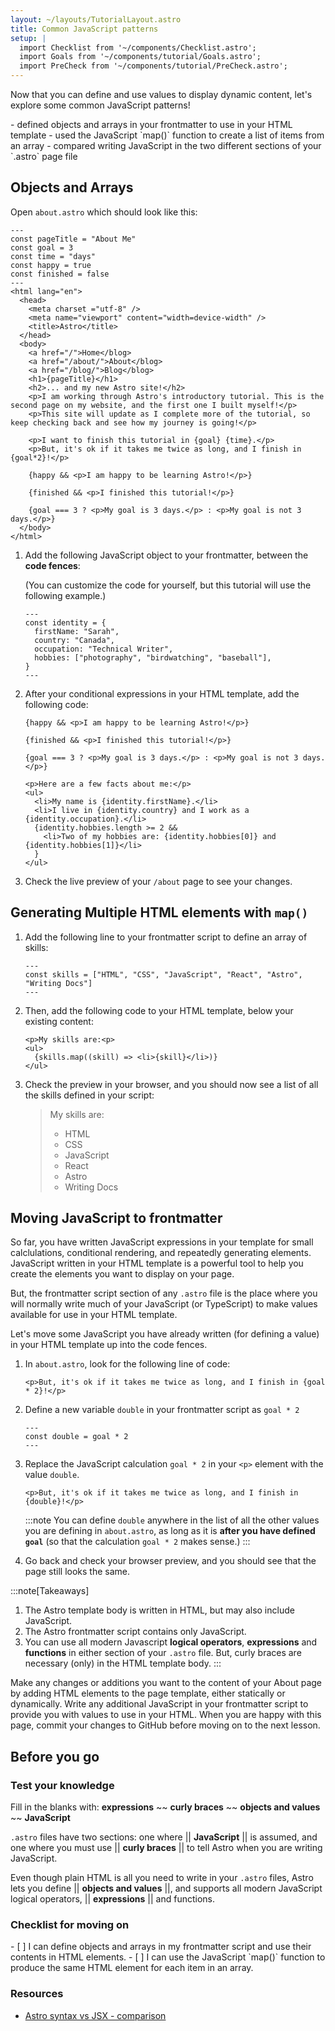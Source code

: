 ```yaml
---
layout: ~/layouts/TutorialLayout.astro
title: Common JavaScript patterns
setup: |
  import Checklist from '~/components/Checklist.astro';
  import Goals from '~/components/tutorial/Goals.astro';
  import PreCheck from '~/components/tutorial/PreCheck.astro';
---
```


Now that you can define and use values to display dynamic content, let's explore some common JavaScript patterns!

<Goals>
  - defined objects and arrays in your frontmatter to use in your HTML template
  - used the JavaScript `map()` function to create a list of items from an array
  - compared writing JavaScript in the two different sections of your `.astro` page file
</Goals>

## Objects and Arrays

Open `about.astro` which should look like this:

```astro title="src/pages/about.astro"
---
const pageTitle = "About Me" 
const goal = 3
const time = "days"
const happy = true
const finished = false
---
<html lang="en">
  <head>
    <meta charset ="utf-8" />
    <meta name="viewport" content="width=device-width" />
    <title>Astro</title>
  </head>
  <body>
    <a href="/">Home</blog>
    <a href="/about/">About</blog>
    <a href="/blog/">Blog</blog>
    <h1>{pageTitle}</h1>
    <h2>... and my new Astro site!</h2>
    <p>I am working through Astro's introductory tutorial. This is the second page on my website, and the first one I built myself!</p>
    <p>This site will update as I complete more of the tutorial, so keep checking back and see how my journey is going!</p>

    <p>I want to finish this tutorial in {goal} {time}.</p> 
    <p>But, it's ok if it takes me twice as long, and I finish in {goal*2}!</p>

    {happy && <p>I am happy to be learning Astro!</p>}

    {finished && <p>I finished this tutorial!</p>}

    {goal === 3 ? <p>My goal is 3 days.</p> : <p>My goal is not 3 days.</p>}
  </body>
</html>
```

1. Add the following JavaScript object to your frontmatter, between the **code fences**:

      (You can customize the code for yourself, but this tutorial will use the following example.)

    ```astro title="src/pages/about.astro" ins={2-7}
    ---
    const identity = {
      firstName: "Sarah",
      country: "Canada",
      occupation: "Technical Writer",
      hobbies: ["photography", "birdwatching", "baseball"],
    }
    ---
    ```

1. After your conditional expressions in your HTML template, add the following code:

    ```astro title="src/pages/about.astro" ins={7-14}
    {happy && <p>I am happy to be learning Astro!</p>}

    {finished && <p>I finished this tutorial!</p>}

    {goal === 3 ? <p>My goal is 3 days.</p> : <p>My goal is not 3 days.</p>}

    <p>Here are a few facts about me:</p>
    <ul>
      <li>My name is {identity.firstName}.</li>
      <li>I live in {identity.country} and I work as a {identity.occupation}.</li>
      {identity.hobbies.length >= 2 && 
        <li>Two of my hobbies are: {identity.hobbies[0]} and {identity.hobbies[1]}</li>
      } 
    </ul>
    ```

1. Check the live preview of your `/about` page to see your changes.


## Generating Multiple HTML elements with `map()`

1. Add the following line to your frontmatter script to define an array of skills:

    ```astro title="src/pages/about.astro"
    ---
    const skills = ["HTML", "CSS", "JavaScript", "React", "Astro", "Writing Docs"]
    ---
    ```

2. Then, add the following code to your HTML template, below your existing content:

    ```astro title="src/pages/about.astro"
    <p>My skills are:<p>
    <ul>
      {skills.map((skill) => <li>{skill}</li>)}
    </ul>
    ```
3. Check the preview in your browser, and you should now see a list of all the skills defined in your script:

    > My skills are:
    > - HTML
    > - CSS
    > - JavaScript
    > - React
    > - Astro
    > - Writing Docs

## Moving JavaScript to frontmatter

So far, you have written JavaScript expressions in your template for small calclulations, conditional rendering, and repeatedly generating elements. JavaScript written in your HTML template is a powerful tool to help you create the elements you want to display on your page. 

But, the frontmatter script section of any `.astro` file is the place where you will normally write much of your JavaScript (or TypeScript) to make values available for use in your HTML template. 

Let's move some JavaScript you have already written (for defining a value) in your HTML template up into the code fences.

1. In `about.astro`, look for the following line of code:

    ```astro title="src/pages/about.astro"
    <p>But, it's ok if it takes me twice as long, and I finish in {goal * 2}!</p>
    ```

2. Define a new variable `double` in your frontmatter script as `goal * 2`

    ```astro title="src/pages/about.astro"
    ---
    const double = goal * 2
    ---
    ```

3. Replace the JavaScript calculation `goal * 2` in your `<p>` element with the value `double`.

    ```astro title="src/pages/about.astro"
    <p>But, it's ok if it takes me twice as long, and I finish in {double}!</p>
    ```

    :::note
    You can define `double` anywhere in the list of all the other values you are defining in `about.astro`, as long as it is **after you have defined `goal`** (so that the calculation `goal * 2` makes sense.)
    :::

4. Go back and check your browser preview, and you should see that the page still looks the same. 

:::note[Takeaways]
1. The Astro template body is written in HTML, but may also include JavaScript.
2. The Astro frontmatter script contains only JavaScript. 
3. You can use all modern Javascript **logical operators**, **expressions** and **functions** in either section of your `.astro` file. But, curly braces are necessary (only) in the HTML template body.
:::

Make any changes or additions you want to the content of your About page by adding HTML elements to the page template, either statically or dynamically. Write any additional JavaScript in your frontmatter script to provide you with values to use in your HTML. When you are happy with this page, commit your changes to GitHub before moving on to the next lesson.

## Before you go

### Test your knowledge

Fill in the blanks with: **expressions** ~~ **curly braces** ~~ **objects and values** ~~ **JavaScript** 

`.astro` files have two sections: one where || **JavaScript** || is assumed, and one where you must use || **curly braces** || to tell Astro when you are writing JavaScript.

Even though plain HTML is all you need to write in your `.astro` files, Astro lets you define || **objects and values** ||, and supports all modern JavaScript logical operators, || **expressions** || and functions.

### Checklist for moving on

<Checklist key="jsx">
- [ ] I can define objects and arrays in my frontmatter script and use their contents in HTML elements.
- [ ] I can use the JavaScript `map()` function to produce the same HTML element for each item in an array. 
</Checklist>

### Resources

- [Astro syntax vs JSX - comparison](/en/core-concepts/astro-components/#differences-between-astro-and-jsx)
